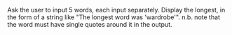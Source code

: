 Ask the user to input 5 words, each input separately.
Display the longest, in the form of a string like "The longest word was 'wardrobe'". 
n.b. note that the word must have single quotes around it in the output.
